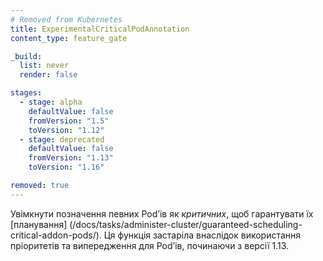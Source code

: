 ```yaml
---
# Removed from Kubernetes
title: ExperimentalCriticalPodAnnotation
content_type: feature_gate

_build:
  list: never
  render: false

stages:
  - stage: alpha 
    defaultValue: false
    fromVersion: "1.5"
    toVersion: "1.12"
  - stage: deprecated
    defaultValue: false
    fromVersion: "1.13"
    toVersion: "1.16"

removed: true  
---
```

Увімкнути позначення певних Podʼів як *критичних*, щоб гарантувати їх [планування] (/docs/tasks/administer-cluster/guaranteed-scheduling-critical-addon-pods/). Ця функція застаріла внаслідок використання пріоритетів та випередження для Podʼів, починаючи з версії 1.13.
